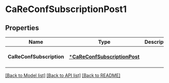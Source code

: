 # CaReConfSubscriptionPost1

## Properties
Name | Type | Description | Notes
------------ | ------------- | ------------- | -------------
**CaReConfSubscription** | [***CaReConfSubscriptionPost**](CaReConfSubscriptionPost.md) |  | [optional] [default to null]

[[Back to Model list]](../README.md#documentation-for-models) [[Back to API list]](../README.md#documentation-for-api-endpoints) [[Back to README]](../README.md)


